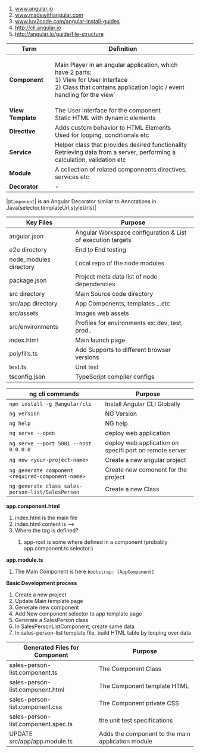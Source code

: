 1. www.angular.io
2. www.madewithangular.com
3. www.luv2code.com/angular-install-guides
4. http://cli.angular.io
5. http://angular.io/guide/file-structure

|Term|Definition|
---|---|
| **Component** |  <p>     Main Player in an angular application, which have 2 parts: </br> 1) View for User Interface </br>2) Class that contains application logic / event handling for the view`</p>|
| **View Template** |The User interface for the component </br> Static HTML with dynamic elements|
| **Directive** |Adds custom behavior to HTML Elements </br> Used for looping, conditionals etc|
| **Service** |Helper class that provides desired functionality </br> Retrieving data from a server, performing a calculation, validation etc|
| **Module** |A collection of related componnents directives, services etc|
|**Decorator**|-|


|`@Component`| is an Angular Decorator similar to Annotations in Java(selector,templateUrl,styleUrls)|






|Key Files|Purpose|
---|---|
|angular.json|Angular Workspace configuration & List of execution targets|
|e2e directory|End to End testing|
|node_modules directory|Local repo of the node modules|
|package.json|Project meta data list of node dependencies|
|src directory|Main Source code directory|
|src/app directory|App Components, templates ...etc|
|src/assets|Images web assets|
|src/environments|Profiles for environments ex: dev, test, prod..|
|index.html|Main launch page|
|polyfills.ts| Add Supports to different browser versions|
|test.ts|Unit test|
|tsconfig.json|TypeScript compiler configs|



|ng cli commands|Purpose|
---|---|
|`npm install -g @angular/cli`  | Install Angular CLI Globally|
|`ng version`| NG Version|
|`ng help`|NG help|
|`ng serve --open`| deploy web application|
|`ng serve --port 5001 --host 0.0.0.0`| deploy web application on specifi port on remote server|
|`ng new <your-project-name>`| Create a new angular project|
|`ng generate component <required-component-name>`| Create new comonent for the project|
|`ng generate class sales-person-list/SalesPerson`|Create a new Class|


**app.component.html**


1. index.html is the main file  
2. index.html content is --> <app-root></app-root>
3. Where the <app-root> tag is defined?
   1. app-root is some where defined in a component (probably app.component.ts selector:)

**app.module.ts**

1. The Main Component is here `bootstrap: [AppComponent]`


**Basic Development process**
1. Create a new project
2. Update Main template page
3. Generate new component
4. Add New component selector to app template page
5. Generate a SalesPerson class
6. In SalesPersonListComponent, create same data
7. In sales-person-list template file, build HTML table by looping over data

|Generated Files for Component|Purpose|
 ---|---|
  |sales-person-list.component.ts|The Component Class|
  |sales-person-list.component.html|The Component template HTML|
  |sales-person-list.component.css|The Component private CSS|
  |sales-person-list.component.spec.ts|the unit test specifications|
  |UPDATE src/app/app.module.ts|Adds the component to the main application module|


